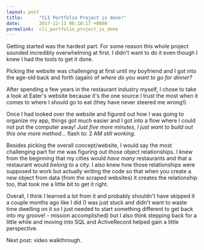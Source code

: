```yaml
---
layout: post
title:      "CLI Portfolio Project is done!"
date:       2017-12-13 06:10:17 +0000
permalink:  cli_portfolio_project_is_done
---
```



Getting started was the hardest part. For some reason this whole project sounded incredibly overwhelming at first. I didn't want to do it even though I knew I had the tools to get it done. 

Picking the website was challenging at first until my boyfriend and I got into the age-old back and forth (again) of *where do you want to go for dinner?*

After spending a few years in the restaurant industry myself, I chose to take a look at Eater's website because it's the one source I trust the most when it comes to where I should go to eat (they have never steered me wrong!).

Once I had looked over the website and figured out how I was going to organize my app, things got much easier and I got into a flow where I could not put the computer away! *Just five more minutes, I just want to build out this one more method...* flash to: 2 AM *still working.*

Besides picking the overall concept/website, I would say the most challenging part for me was figuring out those object relationships. I knew from the beginning that my cities would *have many* restaurants and that a restaurant would *belong to* a city. I also knew how those relationships were supposed to work but actually writing the code so that when you create a new object from data (from the scraped websites) it creates the relationship too, that took me a little bit to get it right.

Overall, I think I learned a lot from it and probably shouldn't have skipped it a couple months ago like I did (I was just stuck and didn't want to waste time dwelling on it so I just needed to start something different to get back into my groove! - mission accomplished) but I also think stepping back for a little while and moving into SQL and ActiveRecord helped gain a little perspective. 

Next post: video walkthrough.


